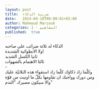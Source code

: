 ```yaml
---
layout: post
title:  ضريبة الذكاء
date:   2024-04-10T00:00:01+03:00
author: Mahmoud Marzouk
categories: 1 - المفاهيم
published:  true
---
```

الذكاء له ثلاثة ضرائب علي صاحبه\
اولا الانطوائية الشديدة\
ثانيا الكسل الشديد\
ثالثا الاهتمام بالشهوات\
-\
وكلّما زاد ذكاؤك كلّما زاد استقواء هذه الثلاثيّة عليك\
ومن دورك وواجبك ان تقاومها بكلّ ما اوتيت من قوّة\
والا سيكون مصيرك \"الندم\"
